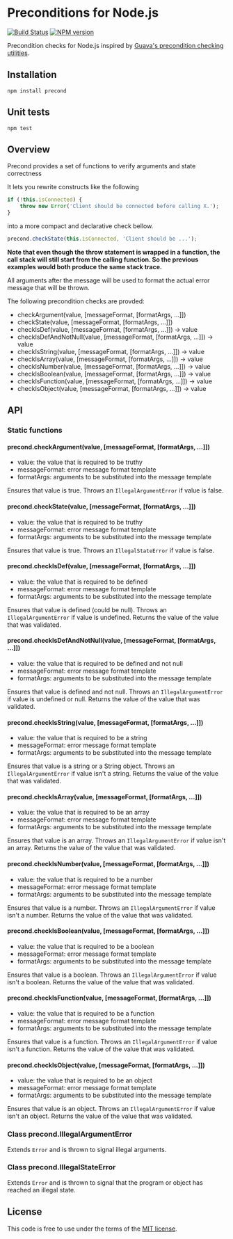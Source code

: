 # Preconditions for Node.js
[![Build Status](https://secure.travis-ci.org/MathieuTurcotte/node-precond.png?branch=master)](https://travis-ci.org/MathieuTurcotte/node-precond)
[![NPM version](https://badge.fury.io/js/precond.png)](http://badge.fury.io/js/precond)

Precondition checks for Node.js inspired by [Guava's precondition checking
utilities](https://code.google.com/p/guava-libraries/wiki/PreconditionsExplained).

## Installation

```
npm install precond
```

## Unit tests

```
npm test
```

## Overview

Precond provides a set of functions to verify arguments and state correctness

It lets you rewrite constructs like the following

```js
if (!this.isConnected) {
    throw new Error('Client should be connected before calling X.');
}
```

into a more compact and declarative check bellow.

```js
precond.checkState(this.isConnected, 'Client should be ...');
```

**Note that even though the throw statement is wrapped in a function, the call
stack will still start from the calling function. So the previous examples would
both produce the same stack trace.**

All arguments after the message will be used to format the actual error
message that will be thrown.

The following precondition checks are provded:

- checkArgument(value, [messageFormat, [formatArgs, ...]])
- checkState(value, [messageFormat, [formatArgs, ...]])
- checkIsDef(value, [messageFormat, [formatArgs, ...]]) -> value
- checkIsDefAndNotNull(value, [messageFormat, [formatArgs, ...]]) -> value
- checkIsString(value, [messageFormat, [formatArgs, ...]]) -> value
- checkIsArray(value, [messageFormat, [formatArgs, ...]]) -> value
- checkIsNumber(value, [messageFormat, [formatArgs, ...]]) -> value
- checkIsBoolean(value, [messageFormat, [formatArgs, ...]]) -> value
- checkIsFunction(value, [messageFormat, [formatArgs, ...]]) -> value
- checkIsObject(value, [messageFormat, [formatArgs, ...]]) -> value

## API

### Static functions

#### precond.checkArgument(value, [messageFormat, [formatArgs, ...]])

- value: the value that is required to be truthy
- messageFormat: error message format template
- formatArgs: arguments to be substituted into the message template

Ensures that value is true. Throws an `IllegalArgumentError` if value
is false.

#### precond.checkState(value, [messageFormat, [formatArgs, ...]])

- value: the value that is required to be truthy
- messageFormat: error message format template
- formatArgs: arguments to be substituted into the message template

Ensures that value is true. Throws an `IllegalStateError` if value
is false.

#### precond.checkIsDef(value, [messageFormat, [formatArgs, ...]])

- value: the value that is required to be defined
- messageFormat: error message format template
- formatArgs: arguments to be substituted into the message template

Ensures that value is defined (could be null). Throws an
`IllegalArgumentError` if value is undefined. Returns the value of
the value that was validated.

#### precond.checkIsDefAndNotNull(value, [messageFormat, [formatArgs, ...]])

- value: the value that is required to be defined and not null
- messageFormat: error message format template
- formatArgs: arguments to be substituted into the message template

Ensures that value is defined and not null. Throws an
`IllegalArgumentError` if value is undefined or null. Returns the value of
the value that was validated.

#### precond.checkIsString(value, [messageFormat, [formatArgs, ...]])

- value: the value that is required to be a string
- messageFormat: error message format template
- formatArgs: arguments to be substituted into the message template

Ensures that value is a string or a String object. Throws an
`IllegalArgumentError` if value isn't a string. Returns the value of
the value that was validated.

#### precond.checkIsArray(value, [messageFormat, [formatArgs, ...]])

- value: the value that is required to be an array
- messageFormat: error message format template
- formatArgs: arguments to be substituted into the message template

Ensures that value is an array. Throws an `IllegalArgumentError` if
value isn't an array. Returns the value of the value that was
validated.

#### precond.checkIsNumber(value, [messageFormat, [formatArgs, ...]])

- value: the value that is required to be a number
- messageFormat: error message format template
- formatArgs: arguments to be substituted into the message template

Ensures that value is a number. Throws an `IllegalArgumentError` if
value isn't a number. Returns the value of the value that was
validated.

#### precond.checkIsBoolean(value, [messageFormat, [formatArgs, ...]])

- value: the value that is required to be a boolean
- messageFormat: error message format template
- formatArgs: arguments to be substituted into the message template

Ensures that value is a boolean. Throws an `IllegalArgumentError` if
value isn't a boolean. Returns the value of the value that was
validated.

#### precond.checkIsFunction(value, [messageFormat, [formatArgs, ...]])

- value: the value that is required to be a function
- messageFormat: error message format template
- formatArgs: arguments to be substituted into the message template

Ensures that value is a function. Throws an `IllegalArgumentError` if
value isn't a function. Returns the value of the value that was
validated.

#### precond.checkIsObject(value, [messageFormat, [formatArgs, ...]])

- value: the value that is required to be an object
- messageFormat: error message format template
- formatArgs: arguments to be substituted into the message template

Ensures that value is an object. Throws an `IllegalArgumentError` if
value isn't an object. Returns the value of the value that was
validated.

### Class precond.IllegalArgumentError

Extends `Error` and is thrown to signal illegal arguments.

### Class precond.IllegalStateError

Extends `Error` and is thrown to signal that the program or object has reached
an illegal state.

## License

This code is free to use under the terms of the [MIT license](http://mturcotte.mit-license.org/).

